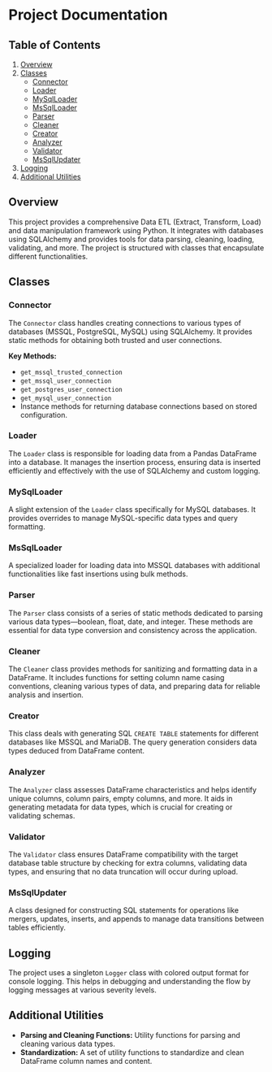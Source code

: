 # Project Documentation

## Table of Contents

1. [Overview](#overview)
2. [Classes](#classes)
   - [Connector](#connector)
   - [Loader](#loader)
   - [MySqlLoader](#mysqlloader)
   - [MsSqlLoader](#mssqlloader)
   - [Parser](#parser)
   - [Cleaner](#cleaner)
   - [Creator](#creator)
   - [Analyzer](#analyzer)
   - [Validator](#validator)
   - [MsSqlUpdater](#mssqlupdater)
3. [Logging](#logging)
4. [Additional Utilities](#additional-utilities)

## Overview

This project provides a comprehensive Data ETL \(Extract, Transform, Load\) and data manipulation framework using Python. It integrates with databases using SQLAlchemy and provides tools for data parsing, cleaning, loading, validating, and more. The project is structured with classes that encapsulate different functionalities.

## Classes

### Connector

The `Connector` class handles creating connections to various types of databases \(MSSQL, PostgreSQL, MySQL\) using SQLAlchemy. It provides static methods for obtaining both trusted and user connections.

**Key Methods:**
- `get_mssql_trusted_connection`
- `get_mssql_user_connection`
- `get_postgres_user_connection`
- `get_mysql_user_connection`
- Instance methods for returning database connections based on stored configuration.

### Loader

The `Loader` class is responsible for loading data from a Pandas DataFrame into a database. It manages the insertion process, ensuring data is inserted efficiently and effectively with the use of SQLAlchemy and custom logging.

### MySqlLoader

A slight extension of the `Loader` class specifically for MySQL databases. It provides overrides to manage MySQL-specific data types and query formatting.

### MsSqlLoader

A specialized loader for loading data into MSSQL databases with additional functionalities like fast insertions using bulk methods.

### Parser

The `Parser` class consists of a series of static methods dedicated to parsing various data types—boolean, float, date, and integer. These methods are essential for data type conversion and consistency across the application.

### Cleaner

The `Cleaner` class provides methods for sanitizing and formatting data in a DataFrame. It includes functions for setting column name casing conventions, cleaning various types of data, and preparing data for reliable analysis and insertion.

### Creator

This class deals with generating SQL `CREATE TABLE` statements for different databases like MSSQL and MariaDB. The query generation considers data types deduced from DataFrame content.

### Analyzer

The `Analyzer` class assesses DataFrame characteristics and helps identify unique columns, column pairs, empty columns, and more. It aids in generating metadata for data types, which is crucial for creating or validating schemas.

### Validator

The `Validator` class ensures DataFrame compatibility with the target database table structure by checking for extra columns, validating data types, and ensuring that no data truncation will occur during upload.

### MsSqlUpdater

A class designed for constructing SQL statements for operations like mergers, updates, inserts, and appends to manage data transitions between tables efficiently.

## Logging

The project uses a singleton `Logger` class with colored output format for console logging. This helps in debugging and understanding the flow by logging messages at various severity levels.

## Additional Utilities

- **Parsing and Cleaning Functions:** Utility functions for parsing and cleaning various data types.
- **Standardization:** A set of utility functions to standardize and clean DataFrame column names and content.